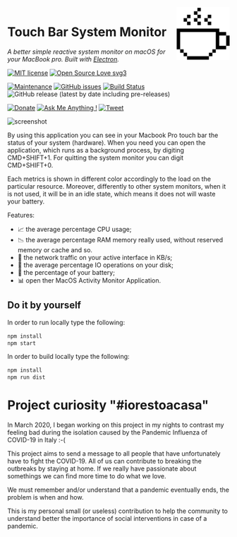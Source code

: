 <img src="src/icons/coffee-cup.png" alt="logo" height="120" align="right" />

# Touch Bar System Monitor

*A better simple reactive system monitor on macOS for your MacBook pro. Built with [Electron](https://github.com/atom/electron).*

[![MIT license](https://img.shields.io/badge/License-MIT-blue.svg)](https://lbesson.mit-license.org/) 
[![Open Source Love svg3](https://badges.frapsoft.com/os/v3/open-source.svg?v=103)](https://github.com/spagnuolocarmine/touchbar-systemmonitor)


[![Maintenance](https://img.shields.io/badge/Maintained%3F-yes-green.svg)](https://github.com/spagnuolocarmine/touchbar-systemmonitor/graphs/commit-activity) 
[![GitHub issues](https://img.shields.io/github/issues/Naereen/StrapDown.js.svg)](https://github.com/spagnuolocarmine/touchbar-systemmonitor/issues/) 
[![Build Status](https://travis-ci.com/spagnuolocarmine/touchbar-systemmonitor.svg?token=8TzLmEF5PP5fj4VXsAJG&branch=master)](https://travis-ci.com/spagnuolocarmine/touchbar-systemmonitor)
![GitHub release (latest by date including pre-releases)](https://img.shields.io/github/v/release/spagnuolocarmine/touchbar-systemmonitor?include_prereleases) 

[![Donate](https://img.shields.io/badge/PayPal-Donate%20to%20Author-blue.svg)](https://www.paypal.me/CarmineSpagnuolo) [![Ask Me Anything !](https://img.shields.io/badge/Ask%20me-anything-1abc9c.svg)](https://github.com/spagnuolocarmine/touchbar-systemmonitor/issues)
[![Tweet](https://img.shields.io/twitter/url/http/shields.io.svg?style=social)](https://twitter.com/intent/tweet?text=Download%20and%20use%20the%20System%20Monitor%20Touch%20Bar%20for%20your%20MacbookPro&url=https://github.com/spagnuolocarmine/touchbar-systemmonitor&hashtags=macbook,osx,systemmonitor,hardware,touchbar) 

![screenshot](https://raw.githubusercontent.com/spagnuolocarmine/touchbar-systemmonitor/master/screenshots/touchbar_systemmonitor3.gif?token=ACPXSE6H3RJQIYCIGDVGCAC6OOISG)


By using this application you can see in your Macbook Pro touch bar the status of your system (hardware). When you need you can open the application, which runs as a background process, by digiting CMD+SHIFT+1. For quitting the system monitor you can digit CMD+SHIFT+0.

Each metrics is shown in different color accordingly to the load on the particular resource. Moreover, differently to other system monitors, when it is not used, it will be in an idle state, which means it does not will waste your battery.

Features:
- :chart_with_upwards_trend: the average percentage CPU usage;
- :chart_with_downwards_trend: the average percentage RAM memory really used, without reserved memory or cache and so.
- :satellite: the network traffic on your active interface in KB/s;
- :file_folder: the average percentage IO operations on your disk;
- :battery: the percentage of your battery;
- :bar_chart: open ther MacOS Activity Monitor Application.


## Do it by yourself

In order to run locally type the following:
```
npm install
npm start
```

In order to  build locally type the following:
```
npm install
npm run dist
```

# Project curiosity "#iorestoacasa"

In March 2020, I began working on this project in my nights to contrast my feeling bad during the isolation caused by the Pandemic Influenza of COVID-19 in Italy :-( 

This project aims to send a message to all people that have unfortunately have to fight the COVID-19. All of us can contribute to breaking the outbreaks by staying at home. If we really have passionate about somethings we can find more time to do what we love. 

We must remember and/or understand that a pandemic eventually ends, the problem is when and how.  

This is my personal small (or useless) contribution to help the community to understand better the importance of social interventions in case of a pandemic. 

